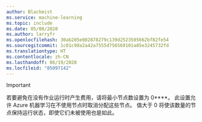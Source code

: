 ```yaml
---
author: Blackmist
ms.service: machine-learning
ms.topic: include
ms.date: 05/08/2020
ms.author: larryfr
ms.openlocfilehash: 30ab205e002878279c139d2523505662bf82fe54
ms.sourcegitcommit: 1c01c98a2a42a7555d756569101a85e3245732fd
ms.translationtype: HT
ms.contentlocale: zh-CN
ms.lasthandoff: 06/19/2020
ms.locfileid: "85097142"
---
```

> [!IMPORTANT]
> 若要避免在没有作业运行时产生费用，请将最小节点数设置为 0****。 此设置允许 Azure 机器学习在不使用节点时取消分配这些节点。 值大于 0 将使该数量的节点保持运行状态，即使它们未被使用也是如此。